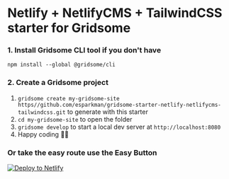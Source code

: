 # Netlify + NetlifyCMS + TailwindCSS starter for Gridsome

### 1. Install Gridsome CLI tool if you don't have

`npm install --global @gridsome/cli`

### 2. Create a Gridsome project

1. `gridsome create my-gridsome-site https//github.com/esparkman/gridsome-starter-netlify-netlifycms-tailwindcss.git` to generate with this starter
2. `cd my-gridsome-site` to open the folder
3. `gridsome develop` to start a local dev server at `http://localhost:8080`
4. Happy coding 🎉🙌

### Or take the easy route use the Easy Button

[![Deploy to Netlify](https://www.netlify.com/img/deploy/button.svg)](https://app.netlify.com/start/deploy?repository=https://github.com/esparkman/gridsome-starter-netlify-netlifycms-tailwindcss.git)
